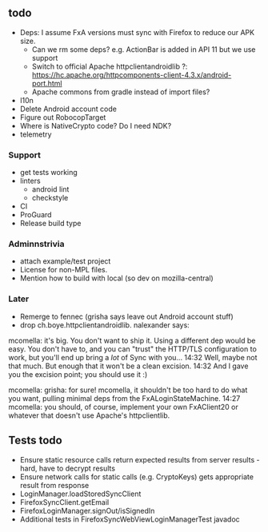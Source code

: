 ## todo
* Deps: I assume FxA versions must sync with Firefox to reduce our APK size.
  * Can we rm some deps? e.g. ActionBar is added in API 11 but we use support
  * Switch to official Apache httpclientandroidlib ?: https://hc.apache.org/httpcomponents-client-4.3.x/android-port.html
  * Apache commons from gradle instead of import files?
* l10n
* Delete Android account code
* Figure out RobocopTarget
* Where is NativeCrypto code? Do I need NDK?
* telemetry

### Support
* get tests working
* linters
  * android lint
  * checkstyle
* CI
* ProGuard
* Release build type

### Adminnstrivia
* attach example/test project
* License for non-MPL files.
* Mention how to build with local (so dev on mozilla-central)

### Later
* Remerge to fennec (grisha says leave out Android account stuff)
* drop ch.boye.httpclientandroidlib. nalexander says:

mcomella: it's big.  You don't want to ship it.  Using a different dep would be
easy.  You don't have to, and you can "trust" the HTTP/TLS configuration to
work, but you'll end up bring a _lot_ of Sync with you...
14:32 Well, maybe not that much.  But enough that it won't be a clean excision.
14:32 And I gave you the excision point; you should use it :)

mcomella: grisha: for sure!  mcomella, it shouldn't be too hard to do what you
want, pulling minimal deps from the FxALoginStateMachine.
14:27 mcomella: you should, of course, implement your own FxAClient20 or
whatever that doesn't use Apache's httpclientlib.

## Tests todo
* Ensure static resource calls return expected results from server results -
  hard, have to decrypt results
* Ensure network calls for static calls (e.g. CryptoKeys) gets appropriate result
  from response
* LoginManager.loadStoredSyncClient
* FirefoxSyncClient.getEmail
* FirefoxLoginManager.signOut/isSignedIn
* Additional tests in FirefoxSyncWebViewLoginManagerTest javadoc
